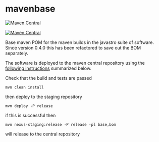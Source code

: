 # mavenbase


[![Maven Central](https://img.shields.io/maven-central/v/org.javastro/javastro-mavenbase?Label=javastro-mavenbase)](https://search.maven.org/artifact/org.javastro/javastro-mavenbase/)

[![Maven Central](https://img.shields.io/maven-central/v/org.javastro/bom?Label=BOM)](https://search.maven.org/artifact/org.javastro/bom/)

Base maven POM for the maven builds in the javastro suite of software. Since version 0.4.0 this has been refactored to save out the BOM separately.

The  software  is deployed to the maven central 
repository using the [following instructions](http://central.sonatype.org/pages/apache-maven.html)
summarized below.
   
Check that the build and tests are passed

	mvn clean install

then deploy to the staging repository
   
	mvn deploy -P release

if this is successful then

	mvn nexus-staging:release -P release -pl base,bom

will release to the central repository


